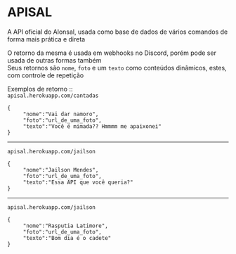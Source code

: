 ﻿# APISAL

A API oficial do Alonsal, usada como base de dados de vários comandos de forma mais prática e direta

O retorno da mesma é usada em webhooks no Discord, porém pode ser usada de outras formas também<br>
Seus retornos são `nome`, `foto` e um `texto` como conteúdos dinâmicos, estes, com controle de repetição

Exemplos de retorno :: <br>
`apisal.herokuapp.com/cantadas`

```
{
     "nome":"Vai dar namoro",
     "foto":"url_de_uma_foto",
     "texto":"Você é mimada?? Hmmmm me apaixonei"
}
```

<hr>

`apisal.herokuapp.com/jailson`

```
{
     "nome":"Jailson Mendes",
     "foto":"url_de_uma_foto",
     "texto":"Essa API que você queria?"
}
```

<hr>

`apisal.herokuapp.com/jailson`

```
{
     "nome":"Rasputia Latimore",
     "foto":"url_de_uma_foto",
     "texto":"Bom dia é o cadete"
}
```
